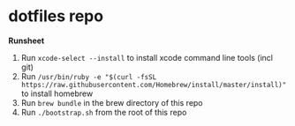 # dotfiles repo

**Runsheet**
1. Run `xcode-select --install` to install xcode command line tools (incl git)
2. Run `/usr/bin/ruby -e "$(curl -fsSL https://raw.githubusercontent.com/Homebrew/install/master/install)"` to install homebrew
3. Run `brew bundle` in the brew directory of this repo
4. Run `./bootstrap.sh` from the root of this repo
